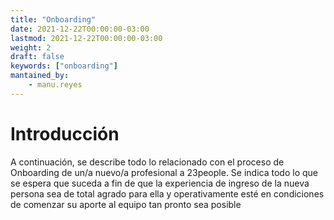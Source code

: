 ```yaml
---
title: "Onboarding"
date: 2021-12-22T00:00:00-03:00
lastmod: 2021-12-22T00:00:00-03:00
weight: 2
draft: false
keywords: ["onboarding"]
mantained_by:
    - manu.reyes
---
```


# Introducción

A continuación, se describe todo lo relacionado con el proceso de Onboarding de un/a nuevo/a profesional a 23people. Se indica todo lo que se espera que suceda a fin de que la experiencia de ingreso de la nueva persona sea de total agrado para ella y operativamente esté en condiciones de comenzar su aporte al equipo tan pronto sea posible
